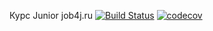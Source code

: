 Курс Junior job4j.ru
[![Build Status](https://travis-ci.org/uglis/job4j_design.svg?branch=master)](https://travis-ci.org/uglis/job4j_design)
[![codecov](https://codecov.io/gh/uglis/job4j_design/branch/master/graph/badge.svg)](https://codecov.io/gh/uglis/job4j_design)